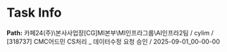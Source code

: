# Task Info

**Path:** 카페24(주)\본사사업장\[CG]MI본부\MI인프라그룹\AI인프라2팀 / cylim / [318737] CMC어드민 CS처리 _ 데이터수정 요청 승인 / 2025-09-01_00-00-00

